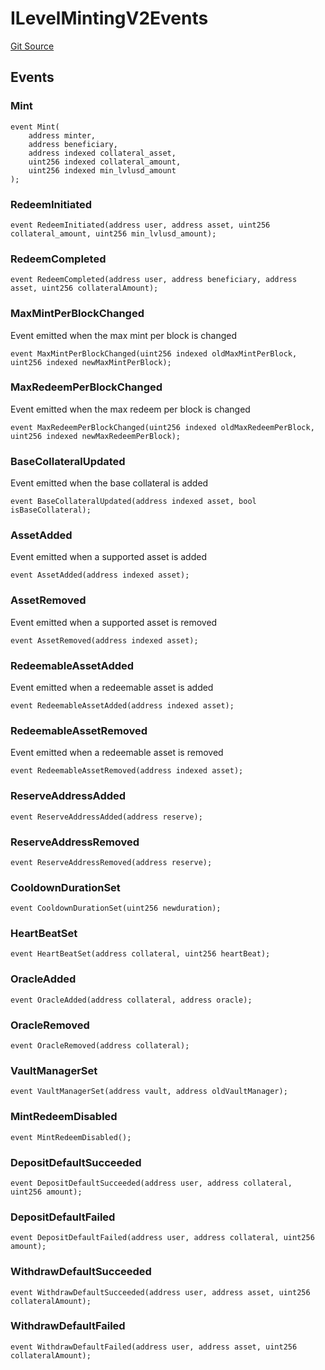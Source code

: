# ILevelMintingV2Events
[Git Source](https://github.com/Level-Money/contracts/blob/0fa663cd541ef95fb08cd2849fd8cc2be3967548/src/v2/interfaces/level/ILevelMintingV2.sol)


## Events
### Mint

```solidity
event Mint(
    address minter,
    address beneficiary,
    address indexed collateral_asset,
    uint256 indexed collateral_amount,
    uint256 indexed min_lvlusd_amount
);
```

### RedeemInitiated

```solidity
event RedeemInitiated(address user, address asset, uint256 collateral_amount, uint256 min_lvlusd_amount);
```

### RedeemCompleted

```solidity
event RedeemCompleted(address user, address beneficiary, address asset, uint256 collateralAmount);
```

### MaxMintPerBlockChanged
Event emitted when the max mint per block is changed


```solidity
event MaxMintPerBlockChanged(uint256 indexed oldMaxMintPerBlock, uint256 indexed newMaxMintPerBlock);
```

### MaxRedeemPerBlockChanged
Event emitted when the max redeem per block is changed


```solidity
event MaxRedeemPerBlockChanged(uint256 indexed oldMaxRedeemPerBlock, uint256 indexed newMaxRedeemPerBlock);
```

### BaseCollateralUpdated
Event emitted when the base collateral is added


```solidity
event BaseCollateralUpdated(address indexed asset, bool isBaseCollateral);
```

### AssetAdded
Event emitted when a supported asset is added


```solidity
event AssetAdded(address indexed asset);
```

### AssetRemoved
Event emitted when a supported asset is removed


```solidity
event AssetRemoved(address indexed asset);
```

### RedeemableAssetAdded
Event emitted when a redeemable asset is added


```solidity
event RedeemableAssetAdded(address indexed asset);
```

### RedeemableAssetRemoved
Event emitted when a redeemable asset is removed


```solidity
event RedeemableAssetRemoved(address indexed asset);
```

### ReserveAddressAdded

```solidity
event ReserveAddressAdded(address reserve);
```

### ReserveAddressRemoved

```solidity
event ReserveAddressRemoved(address reserve);
```

### CooldownDurationSet

```solidity
event CooldownDurationSet(uint256 newduration);
```

### HeartBeatSet

```solidity
event HeartBeatSet(address collateral, uint256 heartBeat);
```

### OracleAdded

```solidity
event OracleAdded(address collateral, address oracle);
```

### OracleRemoved

```solidity
event OracleRemoved(address collateral);
```

### VaultManagerSet

```solidity
event VaultManagerSet(address vault, address oldVaultManager);
```

### MintRedeemDisabled

```solidity
event MintRedeemDisabled();
```

### DepositDefaultSucceeded

```solidity
event DepositDefaultSucceeded(address user, address collateral, uint256 amount);
```

### DepositDefaultFailed

```solidity
event DepositDefaultFailed(address user, address collateral, uint256 amount);
```

### WithdrawDefaultSucceeded

```solidity
event WithdrawDefaultSucceeded(address user, address asset, uint256 collateralAmount);
```

### WithdrawDefaultFailed

```solidity
event WithdrawDefaultFailed(address user, address asset, uint256 collateralAmount);
```

